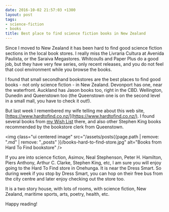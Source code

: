 ```yaml
---
date: 2016-10-02 21:57:03 +1300
layout: post
tags:
- science-fiction
- books
title: Best place to find science fiction books in New Zealand
---
```


Since I moved to New Zealand it has been hard to find good science fiction sections in the local book stores. I really miss the Livraria Cultura at Avenida Paulista, or the Saraiva Megastores. Whitcoulls and Paper Plus do a good job, but they have very few series, only recent releases, and you do not feel that cool environment while you browse the books.

I found that small secondhand bookstores are the best places to find good books - not only science fiction - in New Zealand. Devonport has one, near the waterfront. Auckland has Jason books too, right in the CBD. Wellington, Dunedin and Queenstown too (the Queenstown one is on the second level in a small mall, you have to check it out!).

But last week I remembered my wife telling me about this web site, [https://www.hardtofind.co.nz/](https://www.hardtofind.co.nz/). I found several books from [my Wish List](http://kinoshita.eti.br/books/#my-wish-list) there, and also other Stephen King books recommended by the bookstore clerk from Queenstown.

<img class="ui centered image" src="/assets/posts{{page.path | remove: ".md" | remove: "_posts" }}/books-hard-to-find-store.jpg" alt="Books from Hard To Find bookstore" />

If you are into science fiction, Asimov, Neal Stephenson, Peter H. Hamilton, Piers Anthony, Arthur C. Clarke, Stephen King, etc, I am sure you will enjoy going to the Hard To Find store in Onehunga. It is near the Dress Smart. So during week if you stop by Dress Smart, you can hop on their free bus from the city centre and later enjoy checking out the store too.

It is a two story house, with lots of rooms, with science fiction, New Zealand, maritime sports, arts, poetry, health, etc.

Happy reading!
